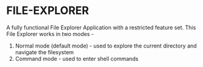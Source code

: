 # FILE-EXPLORER

A fully functional File Explorer Application with a restricted feature set.
This File Explorer works in two modes -
1. Normal mode (default mode) - used to explore the current directory and navigate the filesystem
2. Command mode - used to enter shell commands
